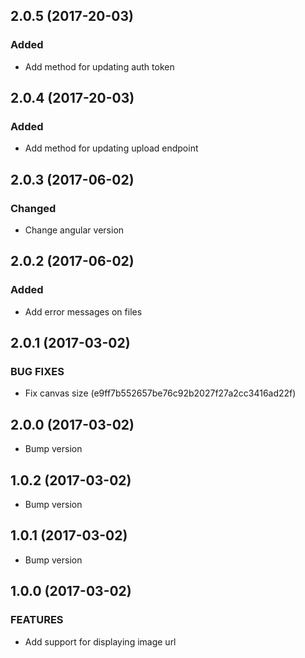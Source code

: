 ## 2.0.5 (2017-20-03)

### Added

- Add method for updating auth token

## 2.0.4 (2017-20-03)

### Added

- Add method for updating upload endpoint

## 2.0.3 (2017-06-02)

### Changed

- Change angular version

## 2.0.2 (2017-06-02)

### Added

- Add error messages on files

## 2.0.1 (2017-03-02)

### BUG FIXES

- Fix canvas size (e9ff7b552657be76c92b2027f27a2cc3416ad22f)

## 2.0.0 (2017-03-02)

- Bump version

## 1.0.2 (2017-03-02)

- Bump version

## 1.0.1 (2017-03-02)

- Bump version

## 1.0.0 (2017-03-02)

### FEATURES    

 - Add support for displaying image url



